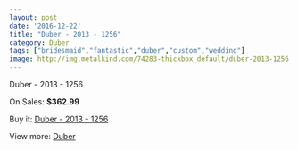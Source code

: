 ```yaml
---
layout: post
date: '2016-12-22'
title: "Duber - 2013 - 1256"
category: Duber
tags: ["bridesmaid","fantastic","duber","custom","wedding"]
image: http://img.metalkind.com/74283-thickbox_default/duber-2013-1256.jpg
---
```

Duber - 2013 - 1256

On Sales: **$362.99**
<a href="https://www.metalkind.com/en/duber/18283-duber-2013-1256.html"><amp-img layout="responsive" width="600" height="600" src="//img.metalkind.com/74283-thickbox_default/duber-2013-1256.jpg" alt="Duber - 2013 - 1256 0" /></a>

Buy it: [Duber - 2013 - 1256](https://www.metalkind.com/en/duber/18283-duber-2013-1256.html "Duber - 2013 - 1256")

View more: [Duber](https://www.metalkind.com/en/134-duber "Duber")